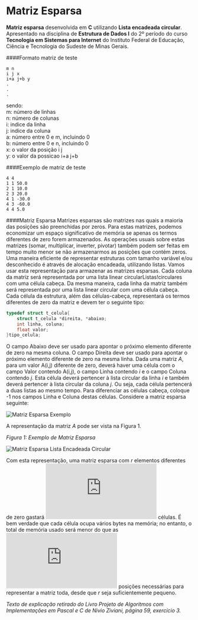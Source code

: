 Matriz Esparsa
==============

**Matriz esparsa** desenvolvida em **C** utilizando **Lista encadeada circular**. Apresentado na disciplina de **Estrutura de Dados I** do 2º período do curso **Tecnologia em Sistemas para Internet** do Instituto Federal de Educação, Ciência e Tecnologia do Sudeste de Minas Gerais.

####Formato matriz de teste
```
m n
i j x
i+a j+b y
.
.
.
```

sendo:<br>
m: número de linhas<br>
n: número de colunas<br>
i: indice da linha<br>
j: indice da coluna<br>
a: número entre 0 e m, incluindo 0<br>
b: número entre 0 e n, incluindo 0<br>
x: o valor da posição i j<br>
y: o valor da possicao i+a j+b<br>


####Exemplo de matriz de teste
```
4 4
1 1 50.0
2 1 10.0
2 3 20.0
4 1 -30.0
4 3 -60.0
4 4 5.0
```

####Matriz Esparsa
Matrizes esparsas são matrizes nas quais a maioria das posições são preenchidas por zeros. Para estas matrizes, podemos economizar um espaço significativo de memória se apenas os termos diferentes de zero forem armazenados. As operações usuais sobre estas matrizes (somar, multiplicar, inverter, pivotar) também podem ser feitas em tempo muito menor se não armazenarmos as posições que contém zeros. Uma maneira eficiente de representar estruturas com tamanho variável e/ou desconhecido é através de alocação encadeada, utilizando listas. Vamos usar esta representação para armazenar as matrizes esparsas. Cada coluna da matriz será representada por uma lista linear circularListas!circulares com uma célula cabeça. Da mesma maneira, cada linha da matriz também será representada por uma lista linear circular com uma célula cabeça. Cada célula da estrutura, além das células-cabeça, representará os termos diferentes de zero da matriz e devem ter o seguinte tipo:

```c
typedef struct t_celula{
    struct t_celula *direita, *abaixo;
    int linha, coluna;
    float valor;
}tipo_celula;
```

O campo Abaixo deve ser usado para apontar o próximo elemento diferente de zero na mesma coluna. O campo Direita deve ser usado para apontar o próximo elemento diferente de zero na mesma linha. Dada uma matriz *A*, para um valor A(i,j) diferente de zero, deverá haver uma célula com o campo Valor contendo A(i,j), o campo Linha contendo *i* e o campo Coluna contendo *j*. Esta célula deverá pertencer à lista circular da linha *i* e também deverá pertencer à lista circular da coluna *j*. Ou seja, cada célula pertencerá a duas listas ao mesmo tempo. Para diferenciar as células cabeça, coloque -1 nos campos Linha e Coluna destas células. Considere a matriz esparsa seguinte:

![Matriz Esparsa Exemplo](https://raw.github.com/ArthurAssuncao/Matriz_Esparsa/master/img/matriz_esparsa_exemplo.gif)

A representação da matriz *A* pode ser vista na Figura 1.

*Figura 1: Exemplo de Matriz Esparsa*

![Matriz Esparsa Lista Encadeada Circular](https://raw.github.com/ArthurAssuncao/Matriz_Esparsa/master/img/matriz_esparsa_lista_encadeada_circular.gif)

Com esta representação, uma matriz esparsa com *r* elementos diferentes de zero gastará ![equacao](http://latex.codecogs.com/svg.latex?%28m%2Bn%2Br%29) células. É bem verdade que cada célula ocupa vários bytes na memória; no entanto, o total de memória usado será menor do que as ![equacao](http://latex.codecogs.com/svg.latex?m%20%5Ctimes%20n) posições necessárias para representar a matriz toda, desde que *r* seja suficientemente pequeno.

*Texto de explicação retirado do Livro Projeto de Algoritmos com Implementações em Pascal e C de Nivio Ziviani, página 59, exercício 3.*